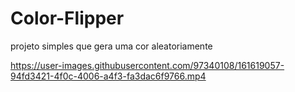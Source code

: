 # Color-Flipper
projeto simples que gera uma cor aleatoriamente


https://user-images.githubusercontent.com/97340108/161619057-94fd3421-4f0c-4006-a4f3-fa3dac6f9766.mp4

